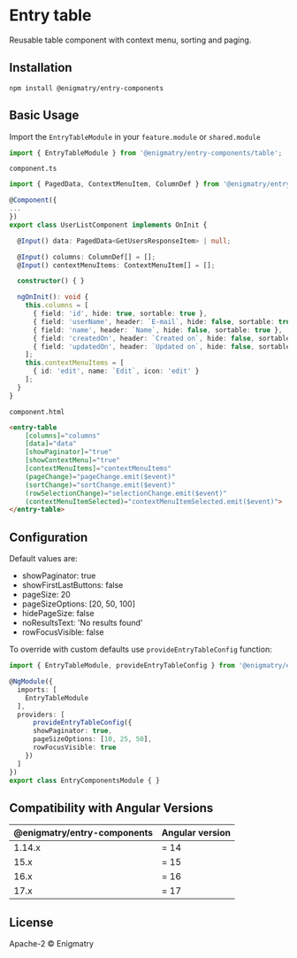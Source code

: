 # Entry table

Reusable table component with context menu, sorting and paging.

## Installation

```
npm install @enigmatry/entry-components
```

## Basic Usage

Import the `EntryTableModule` in your `feature.module` or `shared.module`

```typescript
import { EntryTableModule } from '@enigmatry/entry-components/table';
```

`component.ts`

```typescript
import { PagedData, ContextMenuItem, ColumnDef } from '@enigmatry/entry-components/table';

@Component({
...
})
export class UserListComponent implements OnInit {

  @Input() data: PagedData<GetUsersResponseItem> | null;

  @Input() columns: ColumnDef[] = [];
  @Input() contextMenuItems: ContextMenuItem[] = [];

  constructor() { }

  ngOnInit(): void {
    this.columns = [
      { field: 'id', hide: true, sortable: true },
      { field: 'userName', header: `E-mail`, hide: false, sortable: true },
      { field: 'name', header: `Name`, hide: false, sortable: true },
      { field: 'createdOn', header: `Created on`, hide: false, sortable: true, type: 'date' },
      { field: 'updatedOn', header: `Updated on`, hide: false, sortable: true, type: 'date' }
    ];
    this.contextMenuItems = [
      { id: 'edit', name: `Edit`, icon: 'edit' }
    ];
  }
}
```

`component.html`

```html
<entry-table
    [columns]="columns"
    [data]="data"
    [showPaginator]="true"
    [showContextMenu]="true"
    [contextMenuItems]="contextMenuItems"
    (pageChange)="pageChange.emit($event)"
    (sortChange)="sortChange.emit($event)"
    (rowSelectionChange)="selectionChange.emit($event)"
    (contextMenuItemSelected)="contextMenuItemSelected.emit($event)">
</entry-table>
```

## Configuration

Default values are:

 * showPaginator: true
 * showFirstLastButtons: false
 * pageSize: 20
 * pageSizeOptions: [20, 50, 100]
 * hidePageSize: false
 * noResultsText: 'No results found'
 * rowFocusVisible: false

To override with custom defaults use `provideEntryTableConfig` function:

```ts
import { EntryTableModule, provideEntryTableConfig } from '@enigmatry/entry-components/table';

@NgModule({
  imports: [
    EntryTableModule
  ],
  providers: [
      provideEntryTableConfig({
      showPaginator: true,
      pageSizeOptions: [10, 25, 50],
      rowFocusVisible: true
    })
  ]
})
export class EntryComponentsModule { }
```


## Compatibility with Angular Versions

| @enigmatry/entry-components | Angular version |
| --------------------------- | --------------- |
| 1.14.x                      | = 14            |
| 15.x                      | = 15            |
| 16.x                      | = 16            |
| 17.x                      | = 17            |

## License

Apache-2 © Enigmatry